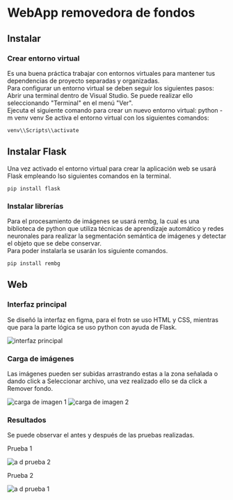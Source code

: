 WebApp removedora de fondos
===========================

Instalar
--------

### Crear entorno virtual

 Es una buena práctica trabajar con entornos virtuales para mantener tus dependencias de proyecto separadas y organizadas.   
Para configurar un entorno virtual se deben seguir los siguientes pasos:  
 Abrir una terminal dentro de Visual Studio. Se puede realizar ello seleccionando "Terminal" en el menú "Ver".  
 Ejecuta el siguiente comando para crear un nuevo entorno virtual: python -m venv venv Se activa el entorno virtual con los siguientes comandos:  

 ```
 venv\\Scripts\\activate
 ```

Instalar Flask 
---------------

 Una vez activado el entorno virtual para crear la aplicación web se usará Flask empleando lso siguientes comandos en la terminal. 
 
 ```
 pip install flask
 ```

### Instalar librerías

 Para el procesamiento de imágenes se usará rembg, la cual es una biblioteca de python que utiliza técnicas de aprendizaje automático y redes neuronales para realizar la segmentación semántica de imágenes y detectar el objeto que se debe conservar.   
 Para poder instalarla se usarán los siguiente comandos. 
 
 ```
 pip install rembg
 ```

Web
---

### Interfaz principal

 Se diseñó la interfaz en figma, para el frotn se uso HTML y CSS, mientras que para la parte lógica se uso python con ayuda de Flask.

 ![interfaz principal](https://iili.io/HDJHye1.jpg)
 
 ### Carga de imágenes

 Las imágenes pueden ser subidas arrastrando estas a la zona señalada o dando click a Seleccionar archivo, una vez realizado ello se da click a Remover fondo.

 ![carga de imagen 1](https://iili.io/HDJqPiF.jpg) ![carga de imagen 2](https://iili.io/HDJqbNp.jpg)
 
 ### Resultados

Se puede observar el antes y después de las pruebas realizadas.

Prueba 1
  
 ![a d prueba 2](https://iili.io/HDJB55x.png)

Prueba 2

 ![a d prueba 1](https://iili.io/HDJBBb2.png)